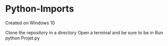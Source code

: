 # Python-Imports

Created on Windows 10

Clone the repository in a directory <myDirectory>
Open a terminal and be sure to be in <myDirectory>
Run python Projet.py
